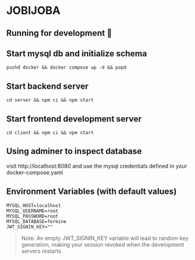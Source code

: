 # JOBIJOBA

Running for development 👷
--

## Start mysql db and initialize schema

```shell
pushd docker && docker compose up -d && popd
``` 

## Start backend server 

```shell
cd server && npm ci && npm start
```

## Start frontend development server

```shell
cd client && npm ci && npm start
```

## Using adminer to inspect database

visit http://localhost:8080 and use the mysql credentials defined in your docker-compose.yaml

## Environment Variables (with default values)
```shell
MYSQL_HOST=localhost
MYSQL_USERNAME=root
MYSQL_PASSWORD=root
MYSQL_DATABASE=fermine
JWT_SIGNIN_KEY=""
```

> Note: An empty JWT_SIGNIN_KEY variable will lead to random key generation, making your session
  revoked when the development servers restarts

